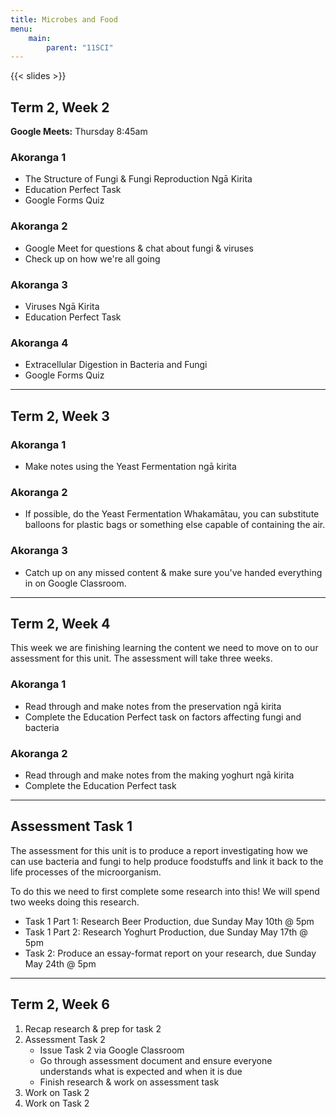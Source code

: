 ```yaml
---
title: Microbes and Food
menu:
    main:
        parent: "11SCI"
---
```


{{< slides >}}

## Term 2, Week 2

__Google Meets:__ Thursday 8:45am

### Akoranga 1

- The Structure of Fungi & Fungi Reproduction Ngā Kirita
- Education Perfect Task
- Google Forms Quiz

### Akoranga 2

- Google Meet for questions & chat about fungi & viruses
- Check up on how we're all going

### Akoranga 3

- Viruses Ngā Kirita
- Education Perfect Task

### Akoranga 4

- Extracellular Digestion in Bacteria and Fungi
- Google Forms Quiz

---

## Term 2, Week 3

### Akoranga 1

- Make notes using the Yeast Fermentation ngā kirita

### Akoranga 2

- If possible, do the Yeast Fermentation Whakamātau, you can substitute balloons for plastic bags or something else capable of containing the air.

### Akoranga 3

- Catch up on any missed content & make sure you've handed everything in on Google Classroom.

---

## Term 2, Week 4

This week we are finishing learning the content we need to move on to our assessment for this unit. The assessment will take three weeks.

### Akoranga 1

- Read through and make notes from the preservation ngā kirita
- Complete the Education Perfect task on factors affecting fungi and bacteria

### Akoranga 2

- Read through and make notes from the making yoghurt ngā kirita
- Complete the Education Perfect task

---

## Assessment Task 1

The assessment for this unit is to produce a report investigating how we can use bacteria and fungi to help produce foodstuffs and link it back to the life processes of the microorganism.

To do this we need to first complete some research into this! We will spend two weeks doing this research.

- Task 1 Part 1: Research Beer Production, due Sunday May 10th @ 5pm
- Task 1 Part 2: Research Yoghurt Production, due Sunday May 17th @ 5pm
- Task 2: Produce an essay-format report on your research, due Sunday May 24th @ 5pm

---

## Term 2, Week 6

1. Recap research & prep for task 2
2. Assessment Task 2
    - Issue Task 2 via Google Classroom
    - Go through assessment document and ensure everyone understands what is expected and when it is due
    - Finish research & work on assessment task
3. Work on Task 2
4. Work on Task 2
